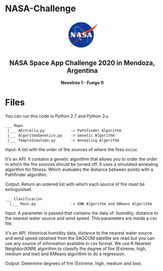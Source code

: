 # NASA-Challenge

<p align="center">
 <img width="100px" src="https://github.com/cabustillo13/NASA-Challenge/blob/main/Nasa.svg" align="center" alt="NASA Space App Challenge" />
 <h2 align="center">NASA Space App Challenge 2020 in Mendoza, Argentina</h2>
 <p align="center"><b>Nosotros 1 - Fuego 0</b></p>
</p>

# Files
You can run this code in Python 2.7 and Python 3.x

```
___ Mapa
 |___ AEstrella.py            -> Pathfinder Algorithm
 |___ AlgoritmoGenetico.py    -> Genetic Algorithm
 |___ TempleSimulado.py       -> Annealing Algorithm
``` 
Input: A list with the order of the sources of where the fires occur.  

It's an API. It contains a genetic algorithm that allows you to order the order in which the fire sources should be turned off. It uses a simulated annealing algorithm for fitness. Which evaluates the distance between points with a Pathfinder algorithm. 

Output: Return an ordered list with which each source of fire must be extinguished.

```
___ Clasificacion
  |___ Main.py                -> KNN Algorithm and KMeans Algorithm
```
 
 Input: A parameter is passed that contains the data of: humidity, distance to the nearest water source and wind speed. This parameters are inside a csv file.
 
 It's an API. Historical humidity data, distance to the nearest water source and wind speed obtained from the SAOCOM satellite are read but you can use any source of information available in csv format. We use K-Nearest Neighbor(KNN) algorithm to classify the degree of fire (Extreme, high, medium and low) and KMeans algorithm to do a regression.
 
 Output: Determine degrees of fire (Extreme, high, medium and low).
